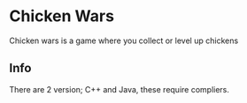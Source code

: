 # Chicken Wars

Chicken wars is a game where you collect or level up chickens

## Info

There are 2 version; C++ and Java, these require compliers.